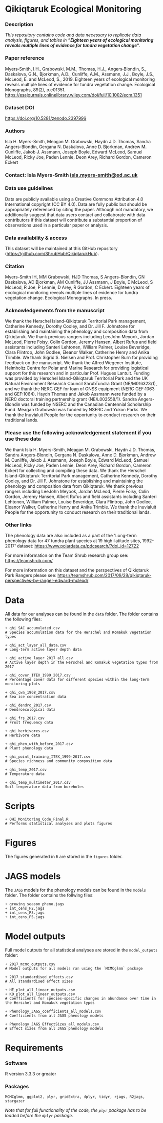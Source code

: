 # Qikiqtaruk Ecological Monitoring

### Description
_This repository contains code and data necessary to replicate data analysis, figures, and tables in __"Eighteen years of ecological monitoring reveals multiple lines of evidence for tundra vegetation change"__._

### Paper reference
Myers‐Smith, I.H., Grabowski, M.M., Thomas, H.J., Angers‐Blondin, S., Daskalova, G.N., Bjorkman, A.D., Cunliffe, A.M., Assmann, J.J., Boyle, J.S., McLeod, E. and McLeod, S., 2019. Eighteen years of ecological monitoring reveals multiple lines of evidence for tundra vegetation change. Ecological Monographs, 89(2), p.e01351.
https://esajournals.onlinelibrary.wiley.com/doi/full/10.1002/ecm.1351

### Dataset DOI
https://doi.org/10.5281/zenodo.2397996

### Authors
Isla H. Myers-Smith, Meagan M. Grabowski, Haydn J.D. Thomas, Sandra Angers-Blondin, Gergana N. Daskalova, Anne D. Bjorkman, Andrew M. Cunliffe, Jakob J. Assmann, Joseph Boyle, Edward McLeod, Samuel McLeod, Ricky Joe, Paden Lennie, Deon Arey, Richard Gordon, Cameron Eckert

### Contact: Isla Myers-Smith isla.myers-smith@ed.ac.uk

### Data use guidelines
Data are publicly available using a Creative Commons Attribution 4.0 International copyright (CC BY 4.0). Data are fully public but should be appropriately referenced by citing the paper. Although not mandatory, we additionally suggest that data users contact and collaborate with data contributors if this dataset will contribute a substantial proportion of observations used in a particular paper or analysis.

### Data availability & access
This dataset will be maintained at this GitHub repository (https://github.com/ShrubHub/QikiqtarukHub).

### Citation
Myers-Smith IH, MM Grabowski, HJD Thomas, S Angers-Blondin, GN Daskalova, AD Bjorkman, AM Cunliffe, JJ Assmann, J Boyle, E McLeod, S McLeod, R Joe, P Lennie, D Arey, R Gordon, C Eckert. Eighteen years of ecological monitoring reveals multiple lines of evidence for tundra vegetation change. Ecological Monographs. In press.

### Acknowledgements from the manuscript
We thank the Herschel Island-Qikiqtaruk Territorial Park management, Catherine Kennedy, Dorothy Cooley, and Dr. Jill F. Johnstone for establishing and maintaining the phenology and composition data from Qikiqtaruk. We thank previous rangers including LeeJohn Meyook, Jordan McLeod, Pierre Foisy, Colin Gordon, Jeremy Hansen, Albert Rufus and field assistants including Santeri Lehtonen, William Palmer, Louise Beveridge, Clara Flintrop, John Godlee, Eleanor Walker, Catherine Henry and Anika Trimble. We thank Sigrid S. Nielsen and Prof. Christopher Burn for providing feedback on the manuscript. We thank the Alfred Wegener Institute, Helmholtz Centre for Polar and Marine Research for providing logistical support for this research and in particular Prof. Hugues Lantuit. Funding was provided by Herschel Island-Qikiqtaruk Territorial Park and the UK Natural Environment Research Council ShrubTundra Grant (NE/M016323/1), and we thank the NERC GEF for loan of GNSS equipment (NERC GEF:1063 and GEF:1064). Haydn Thomas and Jakob Assmann were funded by a NERC doctoral training partnership grant (NE/L002558/1). Sandra Angers-Blondin was funded by NSERC and the Canadian Centennial Scholarship Fund. Meagan Grabowski was funded by NSERC and Yukon Parks. We thank the Inuvialuit People for the opportunity to conduct research on their traditional lands.

### Please use the following acknowledgement statement if you use these data
We thank Isla H. Myers-Smith, Meagan M. Grabowski, Haydn J.D. Thomas, Sandra Angers-Blondin, Gergana N. Daskalova, Anne D. Bjorkman, Andrew M. Cunliffe, Jakob J. Assmann, Joseph Boyle, Edward McLeod, Samuel McLeod, Ricky Joe, Paden Lennie, Deon Arey, Richard Gordon, Cameron Eckert for collecting and compiling these data. We thank the Herschel Island-Qikiqtaruk Territorial Park management, Catherine Kennedy, Dorothy Cooley, and Dr. Jill F. Johnstone for establishing and maintaining the phenology and composition data from Qikiqtaruk. We thank previous rangers including LeeJohn Meyook, Jordan McLeod, Pierre Foisy, Colin Gordon, Jeremy Hansen, Albert Rufus and field assistants including Santeri Lehtonen, William Palmer, Louise Beveridge, Clara Flintrop, John Godlee, Eleanor Walker, Catherine Henry and Anika Trimble. We thank the Inuvialuit People for the opportunity to conduct research on their traditional lands.

### Other links
The phenology data are also included as a part of the 'Long-term phenology data for 47 tundra plant species at 19 high-latitude sites, 1992-2017' dataset:
https://www.polardata.ca/pdcsearch/?doi_id=12722

For more information on the Team Shrub research group see:
https://teamshrub.com/

For more information on this dataset and the perspectives of Qikiqtaruk Park Rangers please see:
https://teamshrub.com/2017/09/28/qikiqtaruk-perspectives-by-ranger-edward-mcleod/

# Data

All data for our analyses can be found in the `data` folder. The folder contains the following files:

```
+ qhi_SAC_accumulated.csv	
# Species accumulation data for the Herschel and Komakuk vegetation types

+ qhi_act_layer_all_data.csv
# Long-term active layer depth data

+ qhi_active_layer_2017_all.csv
# Active layer depth in the Herschel and Komakuk vegetation types from 2017

+ qhi_cover_ITEX_1999_2017.csv	
# Percentage cover data for different species within the long-term monitoring plots

+ qhi_cwa_1968_2017.csv	
# Sea ice concentration data

+ qhi_dendro_2017.csv	
# Dendroecological data

+ qhi_frs_2017.csv	
# Frost frequency data

+ qhi_herbivores.csv	
# Herbivore data

+ qhi_phen_with_before_2017.csv	
# Plant phenology data

+ qhi_point_fraiming_ITEX_1999-2017.csv	
# Species richness and community composition data

+ qhi_temp_2017.csv	
# Temperature data

+ qhi_temp_multimeter_2017.csv
Soil temperature data from boreholes

```

# Scripts

```
+ QHI_Monitoring_Code_Final.R
# Performs statistical analyses and plots figures
```

# Figures

The figures generated in `R` are stored in the `figures` folder.

# JAGS models

The `JAGS` models for the phenology models can be found in the `models` folder. The folder contains the follwing files:

```
+ growing_season_pheno.jags
+ int_cens_P2.jags
+ int_cens_P3.jags
+ int_cens_P5.jags
```

# Model outputs

Full model outputs for all statistical analyses are stored in the `model_outputs` folder:

```
+ 2017_mcmc_outputs.csv
# Model outputs for all models ran using the `MCMCglmm` package

+ 2017_standardised_effects.csv
# All standardised effect sizes

+ HE_plot_all_linear_outputs.csv
+ KO_plot_all_linear_outputs.csv
# Coefficients for species-specific changes in abundance over time in the Herschel and Komakuk vegetation types

+ Phenology_JAGS_coefficients_all_models.csv
# Coefficients from all JAGS phenology models

+ Phenology_JAGS_EffectSizes_all_models.csv
# Effect sizes from all JAGS phenology models
```

# Requirements

### Software
R version 3.3.3 or greater

### Packages
`MCMCglmm, ggplot2, plyr, gridExtra, dplyr, tidyr, rjags, R2jags, stargazer`

_Note that for full functionality of the code, the `plyr` package has to be loaded before the `dplyr` package._
